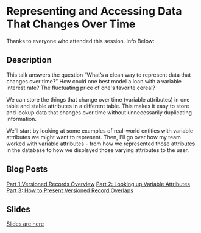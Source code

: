 # Representing and Accessing Data That Changes Over Time

Thanks to everyone who attended this session.  Info Below:

## Description
This talk answers the question “What’s a clean way to represent data that changes over time?” How could one best model a loan with a variable interest rate? The fluctuating price of one's favorite cereal?

We can store the things that change over time (variable attributes) in one table and stable attributes in a different table. This makes it easy to store and lookup data that changes over time without unnecessarily duplicating information.

We’ll start by looking at some examples of real-world entities with variable attributes we might want to represent. Then, I'll go over how my team worked with variable attributes - from how we represented those attributes in the database to how we displayed those varying attributes to the user.

## Blog Posts
[Part 1:Versioned Records Overview](https://spin.atomicobject.com/2021/03/31/versioned-records-overview/)
[Part 2: Looking up Variable Attributes](https://spin.atomicobject.com/2021/04/01/variable-attributes-look-up/)
[Part 3: How to Present Versioned Record Overlaps](https://spin.atomicobject.com/2021/04/02/versioned-records-prevent-overlaps)

## Slides
[Slides are here](https://github.com/lydiacupery/TechBash2020-Data-with-Attributes-Changing-Overtime/blob/main/Representing%20and%20Accessing%20Data%20That%20Changes%20Over%20Time_Tech%20Bash%202022.pdf)
